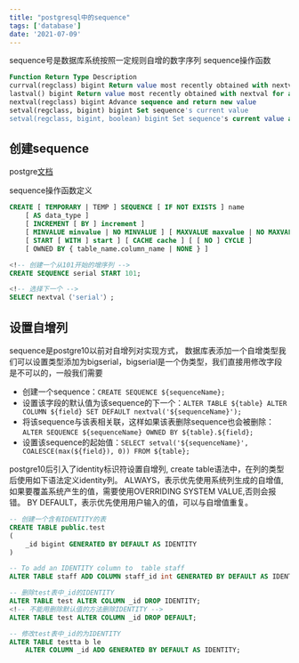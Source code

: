 ```yaml
---
title: "postgresql中的sequence"
tags: ['database']
date: '2021-07-09'
---
```


sequence号是数据库系统按照一定规则自增的数字序列
sequence操作函数

```sql
Function Return Type Description
currval(regclass) bigint Return value most recently obtained with nextval for specified sequence
lastval() bigint Return value most recently obtained with nextval for any sequence
nextval(regclass) bigint Advance sequence and return new value
setval(regclass, bigint) bigint Set sequence's current value
setval(regclass, bigint, boolean) bigint Set sequence's current value and is_called flag
```

## 创建sequence

postgre[文档](https://www.postgresql.org/docs/12/sql-createsequence.html)

sequence操作函数定义

```sql
CREATE [ TEMPORARY | TEMP ] SEQUENCE [ IF NOT EXISTS ] name
    [ AS data_type ]
    [ INCREMENT [ BY ] increment ]
    [ MINVALUE minvalue | NO MINVALUE ] [ MAXVALUE maxvalue | NO MAXVALUE ]
    [ START [ WITH ] start ] [ CACHE cache ] [ [ NO ] CYCLE ]
    [ OWNED BY { table_name.column_name | NONE } ]

<!-- 创建一个从101开始的增序列 -->
CREATE SEQUENCE serial START 101;

<!-- 选择下一个 -->
SELECT nextval（'serial'）;
```

## 设置自增列

sequence是postgre10以前对自增列对实现方式，
数据库表添加一个自增类型我们可以设置类型添加为bigserial，bigserial是一个伪类型，我们直接用修改字段是不可以的，一般我们需要

+ 创建一个sequence：`CREATE SEQUENCE ${sequenceName};`
+ 设置该字段的默认值为该sequence的下一个：`ALTER TABLE ${table} ALTER COLUMN ${field} SET DEFAULT nextval('${sequenceName}');`
+ 将该sequence与该表相关联，这样如果该表删除sequence也会被删除：`ALTER SEQUENCE ${sequenceName} OWNED BY ${table}.${field};`
+ 设置该sequence的起始值：`SELECT setval('${sequenceName}', COALESCE(max(${field}), 0)) FROM ${table};`

postgre10后引入了identity标识符设置自增列,
create table语法中，在列的类型后使用如下语法定义identity列。
ALWAYS，表示优先使用系统列生成的自增值,如果要覆盖系统产生的值，需要使用OVERRIDING SYSTEM VALUE,否则会报错。
BY DEFAULT，表示优先使用用户输入的值，可以与自增值重复。

```sql
-- 创建一个含有IDENTITY的表
CREATE TABLE public.test
(
    _id bigint GENERATED BY DEFAULT AS IDENTITY
)

-- To add an IDENTITY column to  table staff
ALTER TABLE staff ADD COLUMN staff_id int GENERATED BY DEFAULT AS IDENTITY;

-- 删除test表中_id的IDENTITY
ALTER TABLE test ALTER COLUMN _id DROP IDENTITY;
<!-- 不能用删除默认值的方法删除IDENTITY -->
ALTER TABLE test ALTER COLUMN _id DROP DEFAULT;

-- 修改test表中_id的为IDENTITY
ALTER TABLE testta b le
    ALTER COLUMN _id ADD GENERATED BY DEFAULT AS IDENTITY;
```

